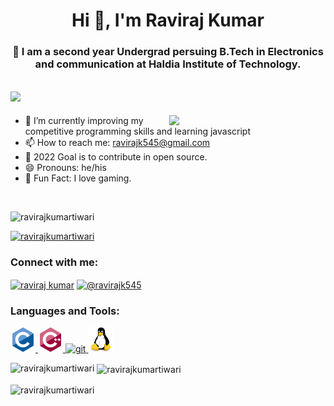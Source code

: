 <h1 align="center">Hi 👋, I'm Raviraj Kumar</h1>
<h3 align="center">🏫 I am a second year Undergrad persuing B.Tech in Electronics and communication at Haldia Institute of Technology.</h3>
<h2></a> <img src="https://media.giphy.com/media/ujrj9aoOdNvXO/giphy.gif" width="50"></h2>
 <img align='right' src="https://media.giphy.com/media/XGmwiw4CkjtAIU3b0z/giphy.gif" width="250"> 
 
- 🔭  I’m currently improving my competitive programming skills and learning javascript
- 📫 How to reach me: ravirajk545@gmail.com
- 🎯 2022 Goal is to contribute  in open source.
- 😄 Pronouns: he/his
- 🎈 Fun Fact: I love gaming.
<br>

<p align="left"> <img src="https://komarev.com/ghpvc/?username=ravirajkumartiwari&label=Profile%20views&color=0e75b6&style=flat" alt="ravirajkumartiwari" /> </p>

<p align="left"> <a href="https://github.com/ryo-ma/github-profile-trophy"><img src="https://github-profile-trophy.vercel.app/?username=ravirajkumartiwari" alt="ravirajkumartiwari" /></a> </p>

<h3 align="left">Connect with me:</h3>
<p align="left">
<a href="https://linkedin.com/in/raviraj kumar" target="blank"><img align="center" src="https://raw.githubusercontent.com/rahuldkjain/github-profile-readme-generator/master/src/images/icons/Social/linked-in-alt.svg" alt="raviraj kumar" height="30" width="40" /></a>
<a href="https://www.hackerrank.com/@ravirajk545" target="blank"><img align="center" src="https://raw.githubusercontent.com/rahuldkjain/github-profile-readme-generator/master/src/images/icons/Social/hackerrank.svg" alt="@ravirajk545" height="30" width="40" /></a>
</p>

<h3 align="left">Languages and Tools:</h3>
<p align="left"> <a href="https://www.cprogramming.com/" target="_blank" rel="noreferrer"> <img src="https://raw.githubusercontent.com/devicons/devicon/master/icons/c/c-original.svg" alt="c" width="40" height="40"/> </a> <a href="https://www.w3schools.com/cpp/" target="_blank" rel="noreferrer"> <img src="https://raw.githubusercontent.com/devicons/devicon/master/icons/cplusplus/cplusplus-original.svg" alt="cplusplus" width="40" height="40"/> </a> <a href="https://git-scm.com/" target="_blank" rel="noreferrer"> <img src="https://www.vectorlogo.zone/logos/git-scm/git-scm-icon.svg" alt="git" width="40" height="40"/> </a> <a href="https://www.linux.org/" target="_blank" rel="noreferrer"> <img src="https://raw.githubusercontent.com/devicons/devicon/master/icons/linux/linux-original.svg" alt="linux" width="40" height="40"/> </a> </p>

<p><img align="left" src="https://github-readme-stats.vercel.app/api/top-langs?username=ravirajkumartiwari&show_icons=true&locale=en&layout=compact" alt="ravirajkumartiwari" /></p>

<p>&nbsp;<img align="center" src="https://github-readme-stats.vercel.app/api?username=ravirajkumartiwari&show_icons=true&locale=en" alt="ravirajkumartiwari" /></p>

<p><img align="center" src="https://github-readme-streak-stats.herokuapp.com/?user=ravirajkumartiwari&" alt="ravirajkumartiwari" /></p>
